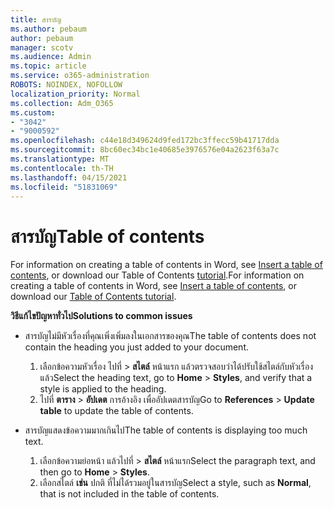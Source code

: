 ```yaml
---
title: สารบัญ
ms.author: pebaum
author: pebaum
manager: scotv
ms.audience: Admin
ms.topic: article
ms.service: o365-administration
ROBOTS: NOINDEX, NOFOLLOW
localization_priority: Normal
ms.collection: Adm_O365
ms.custom:
- "3042"
- "9000592"
ms.openlocfilehash: c44e18d349624d9fed172bc3ffecc59b41717dda
ms.sourcegitcommit: 8bc60ec34bc1e40685e3976576e04a2623f63a7c
ms.translationtype: MT
ms.contentlocale: th-TH
ms.lasthandoff: 04/15/2021
ms.locfileid: "51831069"
---
```

# <a name="table-of-contents"></a><span data-ttu-id="fc84a-102">สารบัญ</span><span class="sxs-lookup"><span data-stu-id="fc84a-102">Table of contents</span></span>

<span data-ttu-id="fc84a-103">For information on creating a table of contents in Word, see [Insert a table of contents](https://support.office.com/article/882e8564-0edb-435e-84b5-1d8552ccf0c0), or download our Table of Contents [tutorial](https://go.microsoft.com/fwlink/?linkid=2065106).</span><span class="sxs-lookup"><span data-stu-id="fc84a-103">For information on creating a table of contents in Word, see [Insert a table of contents](https://support.office.com/article/882e8564-0edb-435e-84b5-1d8552ccf0c0), or download our [Table of Contents tutorial](https://go.microsoft.com/fwlink/?linkid=2065106).</span></span>

<span data-ttu-id="fc84a-104">**วิธีแก้ไขปัญหาทั่วไป**</span><span class="sxs-lookup"><span data-stu-id="fc84a-104">**Solutions to common issues**</span></span>

- <span data-ttu-id="fc84a-105">สารบัญไม่มีหัวเรื่องที่คุณเพิ่งเพิ่มลงในเอกสารของคุณ</span><span class="sxs-lookup"><span data-stu-id="fc84a-105">The table of contents does not contain the heading you just added to your document.</span></span>
  1. <span data-ttu-id="fc84a-106">เลือกข้อความหัวเรื่อง ไปที่  >  **สไตล์** หน้าแรก แล้วตรวจสอบว่าได้ปรับใช้สไตล์กับหัวเรื่องแล้ว</span><span class="sxs-lookup"><span data-stu-id="fc84a-106">Select the heading text, go to **Home** > **Styles**, and verify that a style is applied to the heading.</span></span>
  2. <span data-ttu-id="fc84a-107">ไปที่ **ตาราง**  >  **อัปเดต** การอ้างอิง เพื่ออัปเดตสารบัญ</span><span class="sxs-lookup"><span data-stu-id="fc84a-107">Go to **References** > **Update table** to update the table of contents.</span></span>

- <span data-ttu-id="fc84a-108">สารบัญแสดงข้อความมากเกินไป</span><span class="sxs-lookup"><span data-stu-id="fc84a-108">The table of contents is displaying too much text.</span></span> 
  1. <span data-ttu-id="fc84a-109">เลือกข้อความย่อหน้า แล้วไปที่  >  **สไตล์** หน้าแรก</span><span class="sxs-lookup"><span data-stu-id="fc84a-109">Select the paragraph text, and then go to **Home** > **Styles**.</span></span>
  2. <span data-ttu-id="fc84a-110">เลือกสไตล์ **เช่น** ปกติ ที่ไม่ได้รวมอยู่ในสารบัญ</span><span class="sxs-lookup"><span data-stu-id="fc84a-110">Select a style, such as **Normal**, that is not included in the table of contents.</span></span>